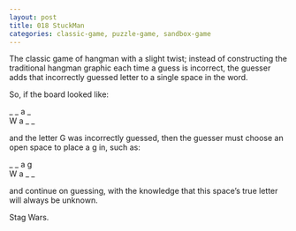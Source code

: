 ```yaml
---
layout: post
title: 018 StuckMan
categories: classic-game, puzzle-game, sandbox-game
---
```

The classic game of hangman with a slight twist; instead of constructing the traditional hangman graphic each time a guess is incorrect, the guesser adds that incorrectly guessed letter to a single space in the word.

So, if the board looked like:

_ _ a _  
W a _ _

and the letter G was incorrectly guessed, then the guesser must choose an open space to place a g in, such as:

_ _ a g  
W a _ _

and continue on guessing, with the knowledge that this space’s true letter will always be unknown.

Stag Wars.